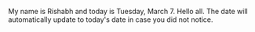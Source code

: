 My name is Rishabh and today is Tuesday, March 7. Hello all. The date will automatically update to today's date in case you did not notice.
